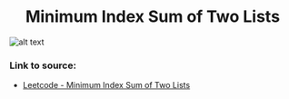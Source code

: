 <h1 align="center">Minimum Index Sum of Two Lists</h1>

![alt text](https://images2.imgbox.com/b3/38/DrQxduql_o.png?raw=true)

### Link to source: 
- <a href="https://leetcode.com/problems/minimum-index-sum-of-two-lists/">Leetcode - Minimum Index Sum of Two Lists</a>

